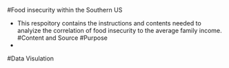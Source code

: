 #Food insecurity within the Southern US 
- This respoitory contains the instructions and contents needed to analyize the correlation of food insecurity to the average family income. 
#Content and Source
#Purpose
- 
#Data Visulation
